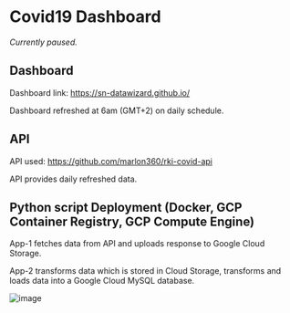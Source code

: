 # Covid19 Dashboard

*Currently paused.*

## Dashboard

Dashboard link: https://sn-datawizard.github.io/

Dashboard refreshed at 6am (GMT+2) on daily schedule.

## API

API used: https://github.com/marlon360/rki-covid-api

API provides daily refreshed data.

## Python script Deployment (Docker, GCP Container Registry, GCP Compute Engine)

App-1 fetches data from API and uploads response to Google Cloud Storage.

App-2 transforms data which is stored in Cloud Storage, transforms and loads data into a Google Cloud MySQL database.

![image](https://user-images.githubusercontent.com/77932366/192109211-c5112c9e-1b4c-4bfb-9bc2-7acc81a3d19b.png)
